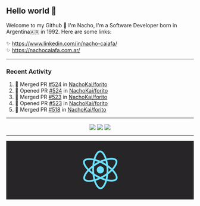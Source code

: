 ## Hello world 👋  
Welcome to my Github 🧙‍ I'm Nacho, I'm a Software Developer born in Argentina🇦🇷 in 1992. Here are some links:  
  
✨ https://www.linkedin.com/in/nacho-caiafa/  
✨ https://nachocaiafa.com.ar/  

---

### Recent Activity

<!--START_SECTION:activity-->
1. 🎉 Merged PR [#524](https://github.com/NachoKai/forito/pull/524) in [NachoKai/forito](https://github.com/NachoKai/forito)
2. 💪 Opened PR [#524](https://github.com/NachoKai/forito/pull/524) in [NachoKai/forito](https://github.com/NachoKai/forito)
3. 🎉 Merged PR [#523](https://github.com/NachoKai/forito/pull/523) in [NachoKai/forito](https://github.com/NachoKai/forito)
4. 💪 Opened PR [#523](https://github.com/NachoKai/forito/pull/523) in [NachoKai/forito](https://github.com/NachoKai/forito)
5. 🎉 Merged PR [#518](https://github.com/NachoKai/forito/pull/518) in [NachoKai/forito](https://github.com/NachoKai/forito)
<!--END_SECTION:activity-->

---

<p align="center">
    <img align='center' src="https://github-readme-stats.vercel.app/api?username=NachoKai&theme=react&hide_border=true&include_all_commits=false&count_private=true" />
    <img align="center" src="https://github-readme-stats.vercel.app/api/top-langs?username=NachoKai&langs_count=10&show_icons=true&locale=en&layout=compact&theme=react&hide_border=true" />
    <img align='center' src="https://github-readme-streak-stats.herokuapp.com/?user=NachoKai&theme=react&hide_border=true" />
</p>

---

<p align="center">
    <img align='center' src='https://raw.githubusercontent.com/NachoKai/NachoKai/master/x3x5w638kkixi9s3h3vw.gif' >
</p>
